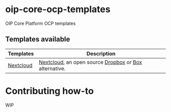 # oip-core-ocp-templates
OIP Core Platform OCP templates

## Templates available

| Templates | Description |
| --------- | ----------- |
| [Nextcloud](nextcloud/template.yml.j2) | [Nextcloud](https://nextcloud.com/), an open source [Dropbox](https://www.dropbox.com/) or [Box](https://www.box.com/) alternative. |

# Contributing how-to
WIP
